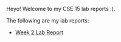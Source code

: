 Heyo!
Welcome to my CSE 15 lab reports :).

The following are my lab reports:
* [Week 2 Lab Report]()
